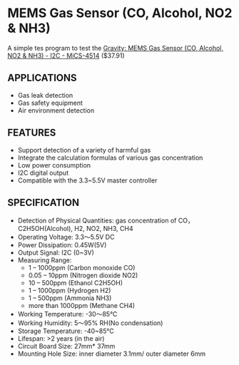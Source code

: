 # MEMS Gas Sensor (CO, Alcohol, NO2 & NH3)

A simple tes program to test the [Gravity: MEMS Gas Sensor (CO, Alcohol, NO2 & NH3) - I2C - MiCS-4514](https://www.dfrobot.com/product-2417.html) ($37.91)

## APPLICATIONS

- Gas leak detection
- Gas safety equipment
- Air environment detection

## FEATURES

- Support detection of a variety of harmful gas
- Integrate the calculation formulas of various gas concentration
- Low power consumption
- I2C digital output
- Compatible with the 3.3~5.5V master controller

## SPECIFICATION

- Detection of Physical Quantities: gas concentration of CO，C2H5OH(Alcohol), H2, NO2, NH3, CH4
- Operating Voltage: 3.3～5.5V DC
- Power Dissipation: 0.45W(5V)
- Output Signal: I2C (0~3V)
- Measuring Range:
  - 1 – 1000ppm (Carbon monoxide CO)
  - 0.05 – 10ppm (Nitrogen dioxide NO2)
  - 10 – 500ppm (Ethanol C2H5OH)
  - 1 – 1000ppm (Hydrogen H2)
  - 1 – 500ppm (Ammonia NH3)
  - more than 1000ppm (Methane CH4)
- Working Temperature: -30～85℃
- Working Humidity: 5～95% RH(No condensation)
- Storage Temperature: -40~85℃
- Lifespan: >2 years (in the air)
- Circuit Board Size: 27mm* 37mm
- Mounting Hole Size: inner diameter 3.1mm/ outer diameter 6mm
